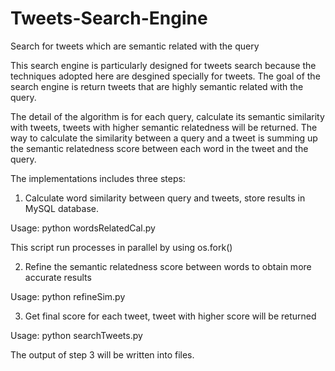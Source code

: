 # Tweets-Search-Engine
Search for tweets which are semantic related with the query

This search engine is particularly designed for tweets search because the techniques adopted here are desgined specially for tweets. The goal of the search engine is return tweets that are highly semantic related with the query.

The detail of the algorithm is for each query, calculate its semantic similarity with tweets, tweets with higher semantic relatedness will be returned. The way to calculate the similarity between a query and a tweet is summing up the semantic relatedness score between each word in the tweet and the query.

The implementations includes three steps:

1. Calculate word similarity between query and tweets, store results in MySQL database.

Usage:
python wordsRelatedCal.py

This script run processes in parallel by using os.fork()

2. Refine the semantic relatedness score between words to obtain more accurate results

Usage:
python refineSim.py

3. Get final score for each tweet, tweet with higher score will be returned

Usage:
python searchTweets.py

The output of step 3 will be written into files.
